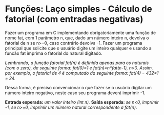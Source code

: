 #  Funções: Laço simples - Cálculo de fatorial (com entradas negativas) #

Fazer um programa em C implementando obrigatoriamente uma função de nome fat, com 1 parâmetro n, que, dado um número inteiro n, devolva o fatorial de n se n>=0, caso contrário devolva -1.
Fazer um programa principal que solicite que o usuário digite um inteiro qualquer e usando a funcão fat imprima o fatorial do natural digitado.

_Lembrando, a função fatorial fat(n) é definida apenas para os naturais (com o zero), da seguinte forma: fat(0)=1 e fat(n)=n*fat(n-1), n>0._
_Assim, por exemplo, o fatorial de 4 é computado da seguinte forma: fat(4) = 4*3*2*1 = 24._

Dessa forma, é preciso convencionar o que fazer se o usuário digitar um número inteiro negativo, neste caso seu programa deverá imprimir -1.

__Entrada esperada:__ _um valor inteiro (int n)._
__Saída esperada:__ _se n<0, imprimir -1, se n>=0, imprimir um número natural correspondente a fat(n)._
